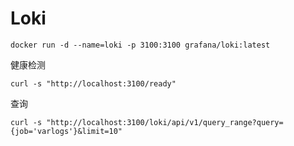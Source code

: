 # Loki



```
docker run -d --name=loki -p 3100:3100 grafana/loki:latest
```



健康检测

```
curl -s "http://localhost:3100/ready"
```



查询

```
curl -s "http://localhost:3100/loki/api/v1/query_range?query={job='varlogs'}&limit=10"
```

